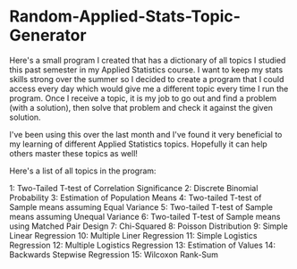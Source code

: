 # Random-Applied-Stats-Topic-Generator

Here's a small program I created that has a dictionary of all topics I studied this past semester in my Applied Statistics course. I want to keep my stats skills strong over the summer so I decided to create a program that I could access every day which would give me a different topic every time I run the program. Once I receive a topic, it is my job to go out and find a problem (with a solution), then solve that problem and check it against the given solution. 

I've been using this over the last month and I've found it very beneficial to my learning of different Applied Statistics topics. Hopefully it can help others master these topics as well!

Here's a list of all topics in the program:

1: Two-Tailed T-test of Correlation Significance 
2: Discrete Binomial Probability 
3: Estimation of Population Means 
4: Two-tailed T-test of Sample means assuming Equal Variance 
5: Two-tailed T-test of Sample means assuming Unequal Variance 
6: Two-tailed T-test of Sample means using Matched Pair Design 
7: Chi-Squared 
8: Poisson Distribution 
9: Simple Linear Regression 
10: Multiple Liner Regression 
11: Simple Logistics Regression 
12: Multiple Logistics Regression 
13: Estimation of Values 
14: Backwards Stepwise Regression 
15: Wilcoxon Rank-Sum
